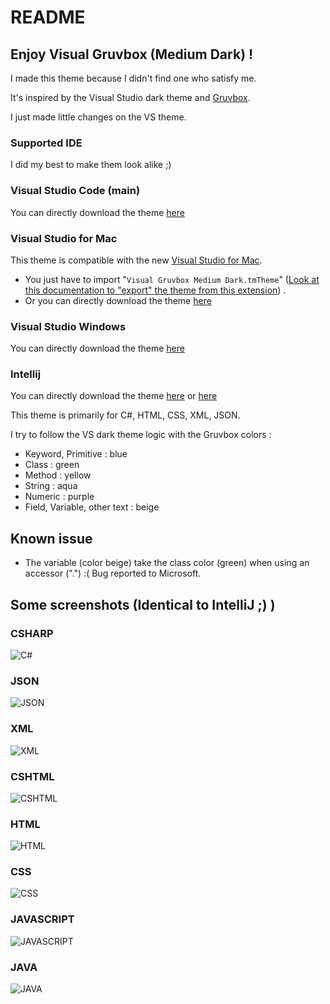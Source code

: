 # README
## Enjoy Visual Gruvbox (Medium Dark) !
I made this theme because I didn't find one who satisfy me.

It's inspired by the Visual Studio dark theme and [Gruvbox](https://github.com/morhetz/gruvbox).

I just made little changes on the VS theme.

### Supported IDE
I did my best to make them look alike ;)

### Visual Studio Code (main)
You can directly download the theme [here](https://marketplace.visualstudio.com/items?itemName=rphlmr.visual-gruvbox-medium-dark)

### Visual Studio for Mac
This theme is compatible with the new [Visual Studio for Mac](https://www.visualstudio.com/vs/visual-studio-mac/).

- You just have to import "`Visual Gruvbox Medium Dark.tmTheme`" ([Look at this documentation to "export" the theme from this extension](https://code.visualstudio.com/docs/extensions/yocode#_your-extensions-folder))
.
- Or you can directly download the theme [here](https://github.com/rphlmr/visual-gruvbox-medium-dark) 

### Visual Studio Windows
You can directly download the theme [here](https://studiostyl.es/schemes/visual-gruvbox-medium-dark)

### Intellij
You can directly download the theme [here](https://github.com/rphlmr/visual-gruvbox-medium-dark/tree/master/intellij) or [here](http://color-themes.com/?view=theme&id=58f37735cc35aa1b00dba6a4)


This theme is primarily for C#, HTML, CSS, XML, JSON.

I try to follow the VS dark theme logic with the Gruvbox colors : 
* Keyword, Primitive : blue
* Class : green
* Method : yellow
* String : aqua
* Numeric : purple
* Field, Variable, other text : beige

## Known issue
- The variable (color beige) take the class color (green) when using an accessor (".") :(
    Bug reported to Microsoft. 

## Some screenshots (Identical to IntelliJ ;) )
### CSHARP
![C#](https://raw.githubusercontent.com/rphlmr/visual-gruvbox-medium-dark/master/demo/img/csharp.png)

### JSON
![JSON](https://raw.githubusercontent.com/rphlmr/visual-gruvbox-medium-dark/master/demo/img/json.png)

### XML
![XML](https://raw.githubusercontent.com/rphlmr/visual-gruvbox-medium-dark/master/demo/img/xml.png)

### CSHTML
![CSHTML](https://raw.githubusercontent.com/rphlmr/visual-gruvbox-medium-dark/master/demo/img/cshtml.png)

### HTML
![HTML](https://raw.githubusercontent.com/rphlmr/visual-gruvbox-medium-dark/master/demo/img/html.png)

### CSS
![CSS](https://raw.githubusercontent.com/rphlmr/visual-gruvbox-medium-dark/master/demo/img/css.png)

### JAVASCRIPT
![JAVASCRIPT](https://raw.githubusercontent.com/rphlmr/visual-gruvbox-medium-dark/master/demo/img/js.png)

### JAVA
![JAVA](https://raw.githubusercontent.com/rphlmr/visual-gruvbox-medium-dark/master/demo/img/java.png)
